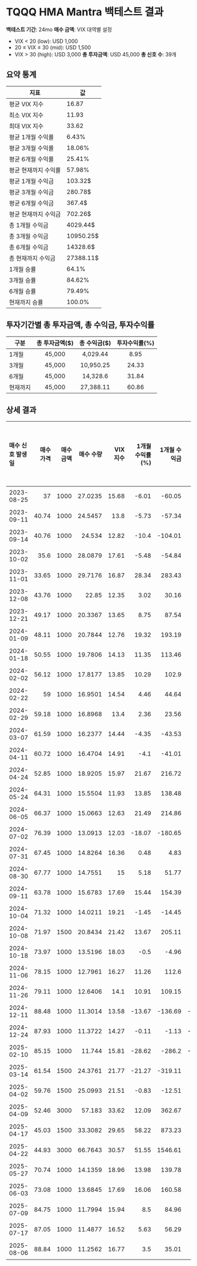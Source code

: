 # TQQQ HMA Mantra 백테스트 결과

**백테스트 기간**: 24mo
**매수 금액**: VIX 대역별 설정
  - VIX < 20 (low): USD 1,000
  - 20 ≤ VIX ≤ 30 (mid): USD 1,500
  - VIX > 30 (high): USD 3,000
**총 투자금액**: USD 45,000
**총 신호 수**: 39개

## 요약 통계

| 지표 | 값 |
|------|----|
| 평균 VIX 지수 | 16.87 |
| 최소 VIX 지수 | 11.93 |
| 최대 VIX 지수 | 33.62 |
| 평균 1개월 수익률 | 6.43% |
| 평균 3개월 수익률 | 18.06% |
| 평균 6개월 수익률 | 25.41% |
| 평균 현재까지 수익률 | 57.98% |
| 평균 1개월 수익금 | 103.32$ |
| 평균 3개월 수익금 | 280.78$ |
| 평균 6개월 수익금 | 367.4$ |
| 평균 현재까지 수익금 | 702.26$ |
| 총 1개월 수익금 | 4029.44$ |
| 총 3개월 수익금 | 10950.25$ |
| 총 6개월 수익금 | 14328.6$ |
| 총 현재까지 수익금 | 27388.11$ |
| 1개월 승률 | 64.1% |
| 3개월 승률 | 84.62% |
| 6개월 승률 | 79.49% |
| 현재까지 승률 | 100.0% |

## 투자기간별 총 투자금액, 총 수익금, 투자수익률

| 구분 | 총 투자금액($) | 총 수익금($) | 투자수익률(%) |
|------|:-------------:|:------------:|:-------------:|
| 1개월 | 45,000 | 4,029.44 | 8.95 |
| 3개월 | 45,000 | 10,950.25 | 24.33 |
| 6개월 | 45,000 | 14,328.6 | 31.84 |
| 현재까지 | 45,000 | 27,388.11 | 60.86 |

## 상세 결과

| 매수 신호 발생일   |   매수 가격 |   매수 금액 |   매수 수량 |   VIX 지수 |   1개월 수익률(%) |   1개월 수익금 |   3개월 수익률(%) |   3개월 수익금 |   6개월 수익률(%) |   6개월 수익금 |   현재까지 수익률(%) |   현재까지 수익금 |   벤치마크 1개월(%) |   벤치마크 3개월(%) |   벤치마크 6개월(%) | 신호 타당성 평가   |
|:------------|--------:|--------:|--------:|---------:|-------------:|----------:|-------------:|----------:|-------------:|----------:|--------------:|-----------:|--------------:|--------------:|--------------:|:------------|
| 2023-08-25  |   37    |    1000 | 27.0235 |    15.68 |        -6.01 |    -60.05 |        17.13 |    171.3  |        46.74 |    467.38 |        148.48 |    1484.81 |         -1.94 |          3.43 |         13.08 | 우수          |
| 2023-09-11  |   40.74 |    1000 | 24.5457 |    13.8  |        -5.73 |    -57.34 |         7.42 |     74.21 |        44.55 |    445.47 |        125.7  |    1256.98 |         -2.46 |          2.61 |         14.18 | 우수          |
| 2023-09-14  |   40.76 |    1000 | 24.534  |    12.82 |       -10.4  |   -104.01 |        16.73 |    167.34 |        48.86 |    488.56 |        125.59 |    1255.9  |         -3.94 |          4.48 |         14.88 | 우수          |
| 2023-10-02  |   35.6  |    1000 | 28.0879 |    17.61 |        -5.48 |    -54.84 |        39.63 |    396.29 |        70.15 |    701.49 |        158.27 |    1582.69 |         -1.18 |         11.23 |         22.53 | 우수          |
| 2023-11-01  |   33.65 |    1000 | 29.7176 |    16.87 |        28.34 |    283.43 |        62.97 |    629.69 |        63.59 |    635.87 |        173.25 |    1732.54 |          8.42 |         16.21 |         20.73 | 우수          |
| 2023-12-08  |   43.76 |    1000 | 22.85   |    12.35 |         3.02 |     30.16 |        40.72 |    407.22 |        51.66 |    516.63 |        110.11 |    1101.06 |          2.02 |         12.01 |         16.28 | 우수          |
| 2023-12-21  |   49.17 |    1000 | 20.3367 |    13.65 |         8.75 |     87.54 |        23.47 |    234.75 |        53.89 |    538.93 |         87    |     869.96 |          1.96 |         10.07 |         15.6  | 우수          |
| 2024-01-09  |   48.11 |    1000 | 20.7844 |    12.76 |        19.32 |    193.19 |        22.51 |    225.11 |        67.59 |    675.93 |         91.11 |     911.13 |          5.08 |          9.37 |         17.04 | 우수          |
| 2024-01-18  |   50.55 |    1000 | 19.7806 |    14.13 |        11.35 |    113.46 |         4.55 |     45.46 |        58.85 |    588.55 |         81.88 |     818.83 |          4.7  |          5.05 |         18.54 | 우수          |
| 2024-02-02  |   56.12 |    1000 | 17.8177 |    13.85 |        10.29 |    102.9  |        -6.18 |    -61.79 |        20.18 |    201.75 |         63.83 |     638.34 |          3.6  |          2.13 |         11.37 | 우수          |
| 2024-02-22  |   59    |    1000 | 16.9501 |    14.54 |         4.46 |     44.64 |         7.63 |     76.33 |        18.64 |    186.43 |         55.86 |     558.56 |          2.89 |          4.32 |         10.03 | 우수          |
| 2024-02-29  |   59.18 |    1000 | 16.8968 |    13.4  |         2.36 |     23.56 |         7.54 |     75.44 |        15.23 |    152.32 |         55.37 |     553.66 |          3.1  |          3.35 |         10.39 | 양호          |
| 2024-03-07  |   61.59 |    1000 | 16.2377 |    14.44 |        -4.35 |    -43.53 |         7.77 |     77.75 |         0.01 |      0.07 |         49.31 |     493.06 |          0.91 |          3.81 |          7.2  | 보통          |
| 2024-04-11  |   60.72 |    1000 | 16.4704 |    14.91 |        -4.1  |    -41.01 |        38.18 |    381.76 |        18.53 |    185.29 |         51.45 |     514.45 |          0.45 |          8.36 |         10.62 | 우수          |
| 2024-04-24  |   52.85 |    1000 | 18.9205 |    15.97 |        21.67 |    216.72 |        37.11 |    371.08 |        40.72 |    407.18 |         73.97 |     739.74 |          4.6  |          9.55 |         15.43 | 우수          |
| 2024-05-24  |   64.31 |    1000 | 15.5504 |    11.93 |        13.85 |    138.48 |         5.04 |     50.37 |        18.97 |    189.67 |         42.99 |     429.86 |          3.01 |          5.01 |         11.54 | 우수          |
| 2024-06-05  |   66.37 |    1000 | 15.0663 |    12.63 |        21.49 |    214.86 |        -7.21 |    -72.08 |        23.15 |    231.46 |         38.53 |     385.35 |          3.98 |          3.27 |         12.95 | 우수          |
| 2024-07-02  |   76.39 |    1000 | 13.0913 |    12.03 |       -18.07 |   -180.65 |        -5.96 |    -59.57 |        10.2  |    101.96 |         20.37 |     203.75 |         -1.13 |          4.6  |          8.38 | 양호          |
| 2024-07-31  |   67.45 |    1000 | 14.8264 |    16.36 |         0.48 |      4.83 |        12.96 |    129.58 |        16.66 |    166.65 |         36.33 |     363.29 |          2.28 |          5.62 |          8.87 | 우수          |
| 2024-08-30  |   67.77 |    1000 | 14.7551 |    15    |         5.18 |     51.77 |        13.91 |    139.06 |        14.61 |    146.07 |         35.67 |     356.74 |          1.59 |          6.2  |          5.45 | 우수          |
| 2024-09-11  |   63.78 |    1000 | 15.6783 |    17.69 |        15.44 |    154.39 |        31.69 |    316.91 |        -6.76 |    -67.65 |         44.16 |     441.62 |          4.7  |          8.66 |          1.09 | 불량          |
| 2024-10-04  |   71.32 |    1000 | 14.0211 |    19.21 |        -1.45 |    -14.45 |         9.62 |     96.17 |       -16.21 |   -162.06 |         28.92 |     289.24 |         -0.39 |          2.04 |         -1.39 | 불량          |
| 2024-10-08  |   71.97 |    1500 | 20.8434 |    21.42 |        13.67 |    205.11 |        17.73 |    265.9  |       -43.06 |   -645.93 |         27.77 |     416.55 |          3.86 |          3.9  |        -11.77 | 불량          |
| 2024-10-18  |   73.97 |    1000 | 13.5196 |    18.03 |        -0.5  |     -4.96 |         6.5  |     65.02 |       -38.94 |   -389.41 |         24.31 |     243.13 |          0.1  |          1.24 |        -10.04 | 불량          |
| 2024-11-06  |   78.15 |    1000 | 12.7961 |    16.27 |        11.26 |    112.6  |         6.43 |     64.27 |       -25.48 |   -254.79 |         17.66 |     176.6  |          2.72 |          1.84 |         -4.7  | 불량          |
| 2024-11-26  |   79.11 |    1000 | 12.6406 |    14.1  |        10.91 |    109.15 |         1.43 |     14.26 |       -16.4  |   -164.01 |         16.23 |     162.31 |          0.27 |         -0.64 |         -3.63 | 불량          |
| 2024-12-11  |   88.48 |    1000 | 11.3014 |    13.58 |       -13.67 |   -136.69 |       -33.58 |   -335.8  |       -15.99 |   -159.95 |          3.92 |      39.16 |         -4.23 |         -8.42 |         -1.29 | 불량          |
| 2024-12-24  |   87.93 |    1000 | 11.3722 |    14.27 |        -0.11 |     -1.13 |       -25.23 |   -252.26 |       -17.84 |   -178.38 |          4.57 |      45.68 |          1.3  |         -4.51 |         -1.2  | 불량          |
| 2025-02-10  |   85.15 |    1000 | 11.744  |    15.81 |       -28.62 |   -286.2  |       -30.94 |   -309.39 |         7.99 |     79.86 |          7.99 |      79.86 |         -7.7  |         -6.7  |          5.29 | 양호          |
| 2025-03-14  |   61.54 |    1500 | 24.3761 |    21.77 |       -21.27 |   -319.11 |        22.66 |    339.88 |        49.43 |    741.38 |         49.43 |     741.38 |         -4.89 |          7.21 |         13.27 | 우수          |
| 2025-04-02  |   59.76 |    1500 | 25.0993 |    21.51 |        -0.83 |    -12.51 |        35.35 |    530.28 |        53.86 |    807.88 |         53.86 |     807.88 |          0.28 |          9.29 |         12.63 | 우수          |
| 2025-04-09  |   52.46 |    3000 | 57.183  |    33.62 |        12.09 |    362.67 |        58.26 |   1747.9  |        75.27 |   2257.98 |         75.27 |    2257.98 |          3.72 |         14.09 |         17.05 | 우수          |
| 2025-04-17  |   45.03 |    1500 | 33.3082 |    29.65 |        58.22 |    873.23 |        88.9  |   1333.53 |       104.18 |   1562.69 |        104.18 |    1562.69 |         12.79 |         18.57 |         20.91 | 우수          |
| 2025-04-22  |   44.93 |    3000 | 66.7643 |    30.57 |        51.55 |   1546.61 |        96    |   2879.93 |       104.63 |   3138.98 |        104.63 |    3138.98 |         10.48 |         19.25 |         20.79 | 우수          |
| 2025-05-27  |   70.74 |    1000 | 14.1359 |    18.96 |        13.98 |    139.78 |        29.98 |    299.8  |        29.98 |    299.8  |         29.98 |     299.8  |          3.71 |          7.86 |          7.86 | 우수          |
| 2025-06-03  |   73.08 |    1000 | 13.6845 |    17.69 |        16.06 |    160.58 |        25.83 |    258.29 |        25.83 |    258.29 |         25.83 |     258.29 |          5.18 |          6.98 |          6.98 | 우수          |
| 2025-07-09  |   84.75 |    1000 | 11.7994 |    15.94 |         8.5  |     84.96 |         8.5  |     84.96 |         8.5  |     84.96 |          8.5  |      84.96 |          1.98 |          1.98 |          1.98 | 우수          |
| 2025-07-17  |   87.05 |    1000 | 11.4877 |    16.52 |         5.63 |     56.29 |         5.63 |     56.29 |         5.63 |     56.29 |          5.63 |      56.29 |          1.43 |          1.43 |          1.43 | 양호          |
| 2025-08-06  |   88.84 |    1000 | 11.2562 |    16.77 |         3.5  |     35.01 |         3.5  |     35.01 |         3.5  |     35.01 |          3.5  |      35.01 |          0.66 |          0.66 |          0.66 | 양호          |